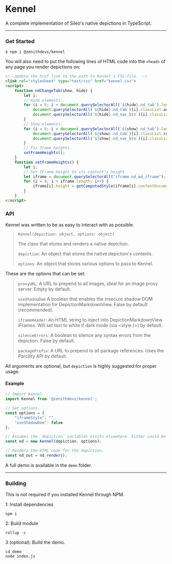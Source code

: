 # Kennel
A complete implementation of Sileo's native depictions in TypeScript.

---

### Get Started

```shell script
$ npm i @zenithdevs/kennel
```

You will also need to put the following lines of HTML code into the `<head>` of any page you render depictions on:

```html
<!--Update the href link to the path to Kennel's CSS file. -->
<link rel="stylesheet" type="text/css" href="kennel.css">
<script>
    function ndChangeTab(show, hide) {
        let i;
        // Hide elements.
        for (i = 0; i < document.querySelectorAll(`${hide}.nd_tab`).length; i++) {
            document.querySelectorAll(`${hide}.nd_tab`)[i].classList.add("nd_hidden");
            document.querySelectorAll(`${hide}.nd_nav_btn`)[i].classList.remove("nd_active");
        }
        // Show elements.
        for (i = 0; i < document.querySelectorAll(`${show}.nd_tab`).length; i++) {
            document.querySelectorAll(`${show}.nd_tab`)[i].classList.remove("nd_hidden");
            document.querySelectorAll(`${show}.nd_nav_btn`)[i].classList.add("nd_active");
        }
        // Fix frame heights.
        setFrameHeights();
    }
    function setFrameHeights() {
        let i;
        // Set IFrame height to its content's height.
        let iframe = document.querySelectorAll("iframe.nd_md_iframe");
        for (i = 0; i < iframe.length; i++) {
            iframe[i].height = getComputedStyle(iframe[i].contentDocument.body.parentElement).height;
        }
    }
</script>
```

### API
Kennel was written to be as easy to interact with as possible.

> `Kennel(depiction: object, options: object)`
>
> The class that stores and renders a native depiction.
>
> `depiction`: An object that stores the native depiction's contents.
>
> `options`: An object that stores various options to pass to Kennel.

These are the options that can be set:
> `proxyURL`: A URL to prepend to all images, ideal for an image proxy server. Empty by default.
>
> `useShadowDom` A boolean that enables the insecure shadow DOM implementation for DepictionMarkdownView. False by default (recommended).
>
> `iframeHeader`: An HTML string to inject into DepictionMarkdownView IFrames. Will set text to white if dark mode (via \<style />) by default.
>
> `silenceErrors`: A boolean to silence any syntax errors from the depiction. False by default.
>
> `packagePrefix`: A URL to prepend to all package references. Uses the Parcility API by default.

All arguments are optional, but `depiction` is highly suggested for proper usage.

#### Example

```ts
// Import Kennel
import Kennel from '@zenithdevs/kennel';

// Set options.
const options = {
    "iframeStyle": "",
    "useShadowDom": false
};

// Assumes the `depiction` variables exists elsewhere. Either could be omitted.
const nd = new Kennel(depiction, options);

// Renders the HTML code for the depiction.
const nd_out = nd.render();
```

A full demo is available in the `demo` folder.

---

### Building
This is not required if you installed Kennel through NPM.

1: Install dependencies
```shell script
npm i
```

2: Build module
```shell script
rollup -c
```

3 (optional): Build the demo.
```shell script
cd demo
node index.js
```